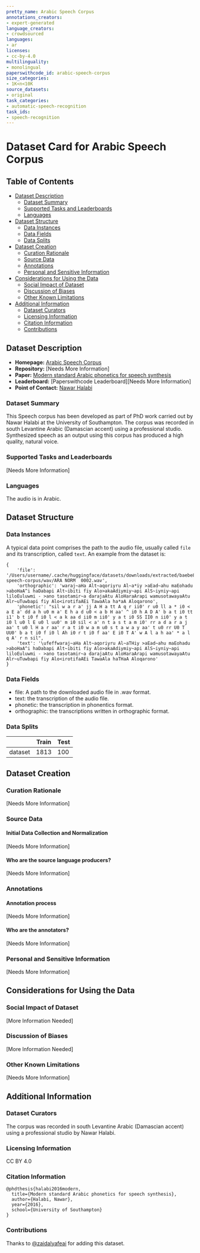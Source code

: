 ```yaml
---
pretty_name: Arabic Speech Corpus
annotations_creators:
- expert-generated
language_creators:
- crowdsourced
languages:
- ar
licenses:
- cc-by-4.0
multilinguality:
- monolingual
paperswithcode_id: arabic-speech-corpus
size_categories:
- 1K<n<10K
source_datasets:
- original
task_categories:
- automatic-speech-recognition
task_ids:
- speech-recognition
---
```


# Dataset Card for Arabic Speech Corpus

## Table of Contents
- [Dataset Description](#dataset-description)
  - [Dataset Summary](#dataset-summary)
  - [Supported Tasks and Leaderboards](#supported-tasks-and-leaderboards)
  - [Languages](#languages)
- [Dataset Structure](#dataset-structure)
  - [Data Instances](#data-instances)
  - [Data Fields](#data-fields)
  - [Data Splits](#data-splits)
- [Dataset Creation](#dataset-creation)
  - [Curation Rationale](#curation-rationale)
  - [Source Data](#source-data)
  - [Annotations](#annotations)
  - [Personal and Sensitive Information](#personal-and-sensitive-information)
- [Considerations for Using the Data](#considerations-for-using-the-data)
  - [Social Impact of Dataset](#social-impact-of-dataset)
  - [Discussion of Biases](#discussion-of-biases)
  - [Other Known Limitations](#other-known-limitations)
- [Additional Information](#additional-information)
  - [Dataset Curators](#dataset-curators)
  - [Licensing Information](#licensing-information)
  - [Citation Information](#citation-information)
  - [Contributions](#contributions)

## Dataset Description

- **Homepage:** [Arabic Speech Corpus](http://en.arabicspeechcorpus.com/)
- **Repository:** [Needs More Information]
- **Paper:** [Modern standard Arabic phonetics for speech synthesis](http://en.arabicspeechcorpus.com/Nawar%20Halabi%20PhD%20Thesis%20Revised.pdf)
- **Leaderboard:** [Paperswithcode Leaderboard][Needs More Information]
- **Point of Contact:** [Nawar Halabi](mailto:nawar.halabi@gmail.com)

### Dataset Summary

This Speech corpus has been developed as part of PhD work carried out by Nawar Halabi at the University of Southampton. The corpus was recorded in south Levantine Arabic (Damascian accent) using a professional studio. Synthesized speech as an output using this corpus has produced a high quality, natural voice.

### Supported Tasks and Leaderboards

[Needs More Information]

### Languages

The audio is in Arabic.

## Dataset Structure

### Data Instances

A typical data point comprises the path to the audio file, usually called `file` and its transcription, called `text`.
An example from the dataset is:
```
{
    'file': '/Users/username/.cache/huggingface/datasets/downloads/extracted/baebe85e2cb67579f6f88e7117a87888c1ace390f4f14cb6c3e585c517ad9db0/arabic-speech-corpus/wav/ARA NORM  0002.wav',
    'orthographic': 'waraj~aHa Alt~aqoriyru Al~a*iy >aEad~ahu maEohadu >aboHaA^i haDabapi Alt~ibiti fiy Alo>akaAdiymiy~api AlS~iyniy~api liloEuluwmi - >ano tasotamir~a darajaAtu AloHaraArapi wamusotawayaAtu Alr~uTuwbapi fiy Alo<irotifaAEi TawaAla ha*aA Aloqarono',
    'phonetic': "sil w a r a' jj A H a tt A q r ii0' r u0 ll a * i0 < a E a' dd a h u0 m a' E h a d u0 < a b H aa' ^ i0 h A D A' b a t i0 tt i1' b t i0 f i0 l < a k aa d ii0 m ii0' y a t i0 SS II0 n ii0' y a t i0 l u0 l E u0 l uu0' m i0 sil < a' n t a s t a m i0' rr a d a r a j aa' t u0 l H a r aa' r a t i0 w a m u0 s t a w a y aa' t u0 rr U0 T UU0' b a t i0 f i0 l Ah i0 r t i0 f aa' E i0 T A' w A l a h aa' * a l q A' r n sil",
    'text': '\ufeffwaraj~aHa Alt~aqoriyru Al~aTHiy >aEad~ahu maEohadu >aboHaA^i haDabapi Alt~ibiti fiy Alo>akaAdiymiy~api AlS~iyniy~api liloEuluwmi - >ano tasotamir~a darajaAtu AloHaraArapi wamusotawayaAtu Alr~uTuwbapi fiy Alo<irotifaAEi TawaAla haTHaA Aloqarono'
}
```

### Data Fields

- file: A path to the downloaded audio file in .wav format.
- text: the transcription of the audio file.
- phonetic: the transcription in phonentics format. 
- orthographic: the transcriptions written in orthographic format. 

### Data Splits

|       | Train | Test |
| ----- | ----- | ---- | 
| dataset | 1813 | 100 |  



## Dataset Creation

### Curation Rationale

[Needs More Information]

### Source Data

#### Initial Data Collection and Normalization

[Needs More Information]

#### Who are the source language producers?

[Needs More Information]

### Annotations

#### Annotation process

[Needs More Information]

#### Who are the annotators?

[Needs More Information]

### Personal and Sensitive Information

[Needs More Information]

## Considerations for Using the Data

### Social Impact of Dataset

[More Information Needed]

### Discussion of Biases

[More Information Needed]

### Other Known Limitations

[Needs More Information]

## Additional Information

### Dataset Curators

The corpus was recorded in south Levantine Arabic (Damascian accent) using a professional studio by Nawar Halabi.

### Licensing Information

CC BY 4.0

### Citation Information

```
@phdthesis{halabi2016modern,
  title={Modern standard Arabic phonetics for speech synthesis},
  author={Halabi, Nawar},
  year={2016},
  school={University of Southampton}
}
```

### Contributions

Thanks to [@zaidalyafeai](https://github.com/zaidalyafeai) for adding this dataset.
